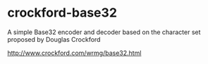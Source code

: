 # crockford-base32
A simple Base32 encoder and decoder based on the character set proposed by Douglas Crockford

http://www.crockford.com/wrmg/base32.html
